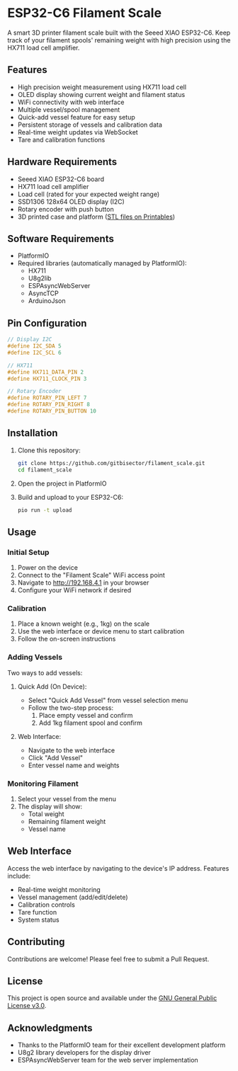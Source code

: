 # ESP32-C6 Filament Scale

A smart 3D printer filament scale built with the Seeed XIAO ESP32-C6. Keep track of your filament spools' remaining weight with high precision using the HX711 load cell amplifier.

## Features

- High precision weight measurement using HX711 load cell
- OLED display showing current weight and filament status
- WiFi connectivity with web interface
- Multiple vessel/spool management
- Quick-add vessel feature for easy setup
- Persistent storage of vessels and calibration data
- Real-time weight updates via WebSocket
- Tare and calibration functions

## Hardware Requirements

- Seeed XIAO ESP32-C6 board
- HX711 load cell amplifier
- Load cell (rated for your expected weight range)
- SSD1306 128x64 OLED display (I2C)
- Rotary encoder with push button
- 3D printed case and platform ([STL files on Printables](https://www.printables.com/model/402495-filament-scale))

## Software Requirements

- PlatformIO
- Required libraries (automatically managed by PlatformIO):
  - HX711
  - U8g2lib
  - ESPAsyncWebServer
  - AsyncTCP
  - ArduinoJson

## Pin Configuration

```cpp
// Display I2C
#define I2C_SDA 5
#define I2C_SCL 6

// HX711
#define HX711_DATA_PIN 2
#define HX711_CLOCK_PIN 3

// Rotary Encoder
#define ROTARY_PIN_LEFT 7
#define ROTARY_PIN_RIGHT 8
#define ROTARY_PIN_BUTTON 10
```

## Installation

1. Clone this repository:
   ```bash
   git clone https://github.com/gitbisector/filament_scale.git
   cd filament_scale
   ```

2. Open the project in PlatformIO
3. Build and upload to your ESP32-C6:
   ```bash
   pio run -t upload
   ```

## Usage

### Initial Setup

1. Power on the device
2. Connect to the "Filament Scale" WiFi access point
3. Navigate to http://192.168.4.1 in your browser
4. Configure your WiFi network if desired

### Calibration

1. Place a known weight (e.g., 1kg) on the scale
2. Use the web interface or device menu to start calibration
3. Follow the on-screen instructions

### Adding Vessels

Two ways to add vessels:

1. Quick Add (On Device):
   - Select "Quick Add Vessel" from vessel selection menu
   - Follow the two-step process:
     1. Place empty vessel and confirm
     2. Add 1kg filament spool and confirm

2. Web Interface:
   - Navigate to the web interface
   - Click "Add Vessel"
   - Enter vessel name and weights

### Monitoring Filament

1. Select your vessel from the menu
2. The display will show:
   - Total weight
   - Remaining filament weight
   - Vessel name

## Web Interface

Access the web interface by navigating to the device's IP address. Features include:

- Real-time weight monitoring
- Vessel management (add/edit/delete)
- Calibration controls
- Tare function
- System status

## Contributing

Contributions are welcome! Please feel free to submit a Pull Request.

## License

This project is open source and available under the [GNU General Public License v3.0](LICENSE).

## Acknowledgments

- Thanks to the PlatformIO team for their excellent development platform
- U8g2 library developers for the display driver
- ESPAsyncWebServer team for the web server implementation
